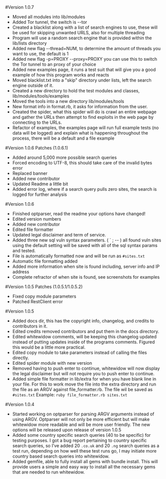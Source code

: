 #Version 1.0.7
- Moved all modules into lib/modules
- Added Tor tunnel, the switch is --tor
- Created a blacklist along with a list of search engines to use, these will be used for skipping unwanted URLS, also
for multiple threading
- Program will use a random search engine that is provided within the lib/lists directory
- Added new flag --thread=NUM, to determine the amount of threads you want to use, the default is 1
- Added new flag -p=PROXY --proxy=PROXY you can use this to switch the Tor tunnel to an proxy of your choice
- Added new examples page, it runs a test suit that will give you a good example of how this program works and reacts
- Moved blacklist.txt into a "skip" directory under lists, left the search engine outside of it.
- Created a new directory to hold the test modules and classes, lib/modules/tools/examples
- Moved the tools into a new directory lib/modules/tools
- New format info in format.rb, it asks for information from the user.
- Created the spider, what this spider will do is crawl an entire webpage and gather the URLs then attempt to find exploits
in the web page by connecting to the URLs.
- Refactor of examples, the examples page will run full example tests (no data will be logged) and explain what is
happening throughout the process, there will be a default and a file example

#Version 1.0.6 Patches (1.0.6.1)
- Added around 5,000 more possible search queries
- Forced encoding to UTF-8, this should take care of the invalid bytes error
- Replaced banner
- Added new contributor
- Updated Readme a little bit
- Added error log, where if a search query pulls zero sites, the search is logged for further analysis

#Version 1.0.6
- Finished optparser, read the readme your options have changed!
- Edited version numbers
- Added new contributor
- Edited file formatter
- Updated legal disclaimer and term of service.
- Added three new sql vuln syntax parameters. ( ` ; -- ) all found vuln sites using the default setting will be saved
with all of the sql syntax params and tested.
- File is automatically formatted now and will be run as `#sites.txt`
- Automatic file formatting added
- Added more information when site is found including, server info and IP address
- Complete refractor of when site is found, see screenshots for examples

#Version 1.0.5 Patches (1.0.5.1/1.0.5.2)
- Fixed copy module parameters
- Patched RestClient error

#Version 1.0.5
 - Added docs dir, this has the copyright info, changelog, and credits to contributors in it.
 - Edited credits removed contributors and put them in the docs directory.
 - Edited whitewidow comments, will be keeping this changelog updated instead of putting updates inside of the programs
 comments. Figured this would be a little more practical.
 - Edited copy module to take parameters instead of calling the files directly.
 - Edited spider module with new version
 - Removed having to push enter to continue, whitewidow will now display the legal disclaimer but will not require you
to push enter to continue.
 - Added simple file formatter in lib/extra for when you have blank line in your file. For this to work move the file
into the extra directory and run the file as an ARGV against file_formatter.rb. The file wil be saved as `#sites.txt`
Example: `ruby file_formatter.rb sites.txt`

#Version 1.0.4
 - Started working on optparser for parsing ARGV arguments instead of using ARGV. Optparser will not only be more efficient
 but will make whitewidow more readable and will be more user friendly. The new options will be released upon release of
 version 1.0.5
 - Added some country specific search queries (40 to be specific) for testing purposes. I got a bug report pertaining
 to country specific search queries, so I've added 20 `.co.uk` and 20 `.ng` search queries as a test run, depending on how
 well these test runs go, I may initiate more country based search queries into whitewidow.
 - Added gemfile, able to fully install all gems with bundle install. This will provide users a simple and easy way to
 install all the necessary gems that are needed to run whitewidow.
